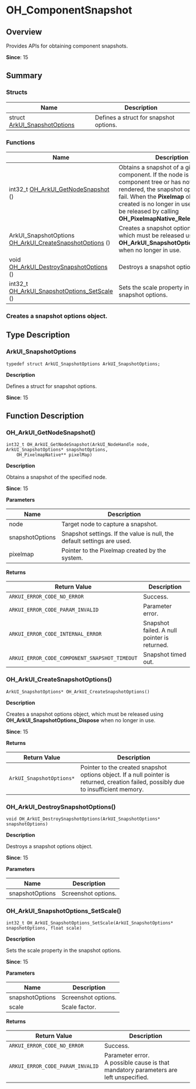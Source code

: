 # OH_ComponentSnapshot


## Overview

Provides APIs for obtaining component snapshots.

**Since**: 15

## Summary

### Structs

| Name| Description| 
| -------- | -------- |
| struct  [ArkUI_SnapshotOptions](native__type_8h.md#ArkUI_SnapshotOptions) | Defines a struct for snapshot options.| 

### Functions

| Name| Description| 
| -------- | -------- |
| int32_t [OH_ArkUI_GetNodeSnapshot](native__node_8h.md#OH_ArkUI_GetNodeSnapshot) () | Obtains a snapshot of a given component. If the node is not in the component tree or has not been rendered, the snapshot operation will fail. When the **Pixelmap** object created is no longer in use, it should be released by calling **OH_PixelmapNative_Release**.| 
| ArkUI_SnapshotOptions [OH_ArkUI_CreateSnapshotOptions](native__type_8h.md#OH_ArkUI_CreateSnapshotOptions) () | Creates a snapshot options object, which must be released using **OH_ArkUI_SnapshotOptions_Dispose** when no longer in use.| 
| void [OH_ArkUI_DestroySnapshotOptions](native__type_8h.md#OH_ArkUI_DestroySnapshotOptions) () | Destroys a snapshot options object.| 
| int32_t [OH_ArkUI_SnapshotOptions_SetScale](native__type_8h.md#OH_ArkUI_SnapshotOptions_SetScale) () | Sets the scale property in the snapshot options.| 

### Creates a snapshot options object.

## Type Description

### ArkUI_SnapshotOptions

```
typedef struct ArkUI_SnapshotOptions ArkUI_SnapshotOptions;
```

**Description**

Defines a struct for snapshot options.

**Since**: 15

## Function Description

### OH_ArkUI_GetNodeSnapshot()

```
int32_t OH_ArkUI_GetNodeSnapshot(ArkUI_NodeHandle node, ArkUI_SnapshotOptions* snapshotOptions,
    OH_PixelmapNative** pixelMap)
```

**Description**

Obtains a snapshot of the specified node.

**Since**: 15

**Parameters**

| Name         |  Description                                                    |
| --------------- | ------------------------------------------------------------ |
| node            | Target node to capture a snapshot.                                            |
| snapshotOptions | Snapshot settings. If the value is null, the default settings are used.             |
| pixelmap        | Pointer to the Pixelmap created by the system.|

**Returns**

| Return Value                                       | Description          |
| --------------------------------------------- | -------------- |
| `ARKUI_ERROR_CODE_NO_ERROR`                   | Success.    |
| `ARKUI_ERROR_CODE_PARAM_INVALID`              | Parameter error.   |
| `ARKUI_ERROR_CODE_INTERNAL_ERROR`             | Snapshot failed. A null pointer is returned.    |
| `ARKUI_ERROR_CODE_COMPONENT_SNAPSHOT_TIMEOUT` | Snapshot timed out.|


### OH_ArkUI_CreateSnapshotOptions()

```
ArkUI_SnapshotOptions* OH_ArkUI_CreateSnapshotOptions()
```

**Description**

Creates a snapshot options object, which must be released using **OH_ArkUI_SnapshotOptions_Dispose** when no longer in use.

**Since**: 15

**Returns**

| Return Value                  | Description                                                        |
| ------------------------ | ------------------------------------------------------------ |
| `ArkUI_SnapshotOptions*` | Pointer to the created snapshot options object. If a null pointer is returned, creation failed, possibly due to insufficient memory.|


### OH_ArkUI_DestroySnapshotOptions()

```
void OH_ArkUI_DestroySnapshotOptions(ArkUI_SnapshotOptions* snapshotOptions)
```

**Description**

Destroys a snapshot options object.

**Since**: 15

**Parameters**

| Name        | Description        |
| --------------- | ---- |
| snapshotOptions | Screenshot options.|

### OH_ArkUI_SnapshotOptions_SetScale()

```
int32_t OH_ArkUI_SnapshotOptions_SetScale(ArkUI_SnapshotOptions* snapshotOptions, float scale)
```

**Description**

Sets the scale property in the snapshot options.

**Since**: 15

**Parameters**

| Name| Description| 
| -------- | -------- |
| snapshotOptions | Screenshot options.|
| scale           | Scale factor.|

**Returns**

| Return Value                          | Description      |
| -------------------------------- | ---------- |
| `ARKUI_ERROR_CODE_NO_ERROR`      | Success.|
| `ARKUI_ERROR_CODE_PARAM_INVALID` | Parameter error.<br> A possible cause is that mandatory parameters are left unspecified.|
